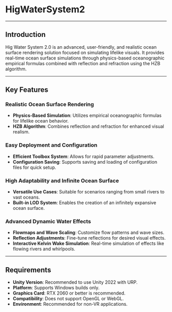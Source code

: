 # HigWaterSystem2

---

## Introduction

Hig Water System 2.0 is an advanced, user-friendly, and realistic ocean surface rendering solution focused on simulating lifelike visuals. It provides real-time ocean surface simulations through physics-based oceanographic empirical formulas combined with reflection and refraction using the HZB algorithm.

---

## Key Features

### Realistic Ocean Surface Rendering

- **Physics-Based Simulation**: Utilizes empirical oceanographic formulas for lifelike ocean behavior.
- **HZB Algorithm**: Combines reflection and refraction for enhanced visual realism.

### Easy Deployment and Configuration

- **Efficient Toolbox System**: Allows for rapid parameter adjustments.
- **Configuration Saving**: Supports saving and loading of configuration files for quick setup.

### High Adaptability and Infinite Ocean Surface

- **Versatile Use Cases**: Suitable for scenarios ranging from small rivers to vast oceans.
- **Built-in LOD System**: Enables the creation of an infinitely expansive ocean surface.

### Advanced Dynamic Water Effects

- **Flowmaps and Wave Scaling**: Customize flow patterns and wave sizes.
- **Reflection Adjustments**: Fine-tune reflections for desired visual effects.
- **Interactive Kelvin Wake Simulation**: Real-time simulation of effects like flowing rivers and whirlpools.

---

## Requirements

- **Unity Version**: Recommended to use Unity 2022 with URP.
- **Platform**: Supports Windows builds only.
- **Graphics Card**: RTX 2060 or better is recommended.
- **Compatibility**: Does not support OpenGL or WebGL.
- **Environment**: Recommended for non-VR applications.

